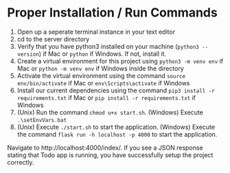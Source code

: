 # Proper Installation / Run Commands 

1. Open up a seperate terminal instance in your text editor 
2. cd to the server directory
3. Verify that you have python3 installed on your machine (`python3 --version`) if Mac or `python` if Windows. If not, install it.
4. Create a virtual environment for this project using `python3 -m venv env` if Mac or `python -m venv env` if Windows inside the directory
5. Activate the virtual environment using the command `source env/bin/activate` if Mac or `env\Scripts\activate` if Windows 
6. Install our current dependencies using the command `pip3 install -r requirements.txt` if Mac or `pip install -r requirements.txt` if Windows
7. (Unix) Run the command `chmod u+x start.sh`. (Windows) Execute `.\setEnvVars.bat`
8. (Unix) Execute `./start.sh` to start the application. (Windows) Execute the command `flask run -h localhost -p 4000` to start the application.

Navigate to http://localhost:4000/index/. If you see a JSON response stating that Todo app is running, you have successfully setup the project correctly.